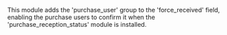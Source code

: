 This module adds the 'purchase_user' group to the 'force_received'
field, enabling the purchase users to confirm it when the
'purchase_reception_status' module is installed.
